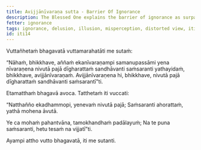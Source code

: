 ```yaml
---
title: Avijjānīvaraṇa sutta - Barrier Of Ignorance
description: The Blessed One explains the barrier of ignorance as surpassing all other barriers, causing beings to transmigrate through repeated existence for a long time.
fetter: ignorance
tags: ignorance, delusion, illusion, misperception, distorted view, iti
id: iti14
---
```


Vuttañhetaṁ bhagavatā vuttamarahatāti me sutaṁ:

“Nāhaṁ, bhikkhave, aññaṁ ekanīvaraṇampi samanupassāmi yena nīvaraṇena nivutā pajā dīgharattaṁ sandhāvanti saṁsaranti yathayidaṁ, bhikkhave, avijjānīvaraṇaṁ. Avijjānīvaraṇena hi, bhikkhave, nivutā pajā dīgharattaṁ sandhāvanti saṁsarantī”ti.

Etamatthaṁ bhagavā avoca. Tatthetaṁ iti vuccati:

“Natthañño ekadhammopi,
yenevaṁ nivutā pajā;
Saṁsaranti ahorattaṁ,
yathā mohena āvutā.

Ye ca mohaṁ pahantvāna,
tamokhandhaṁ padālayuṁ;
Na te puna saṁsaranti,
hetu tesaṁ na vijjatī”ti.

Ayampi attho vutto bhagavatā, iti me sutanti.
